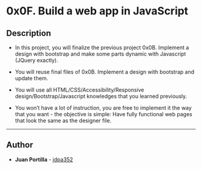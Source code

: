 # 0x0F. Build a web app in JavaScript

## Description
* In this project, you will finalize the previous project 0x0B. Implement a design with bootstrap and make some parts dynamic with Javascript (JQuery exactly).

* You will reuse final files of 0x0B. Implement a design with bootstrap and update them.

* You will use all HTML/CSS/Accessibility/Responsive design/Bootstrap/Javascript knowledges that you learned previously.

* You won’t have a lot of instruction, you are free to implement it the way that you want - the objective is simple: Have fully functional web pages that look the same as the designer file.

---

## Author
* **Juan Portilla** - [jdpa352](https://github.com/Jdpa357)
